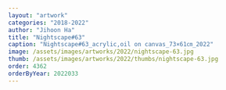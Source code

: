 ```yaml
---
layout: "artwork"
categories: "2018-2022"
author: "Jihoon Ha"
title: "Nightscape#63"
caption: "Nightscape#63_acrylic,oil on canvas_73×61㎝_2022"
image: /assets/images/artworks/2022/nightscape-63.jpg
thumb: /assets/images/artworks/2022/thumbs/nightscape-63.jpg
order: 4362
orderByYear: 2022033
---
```

